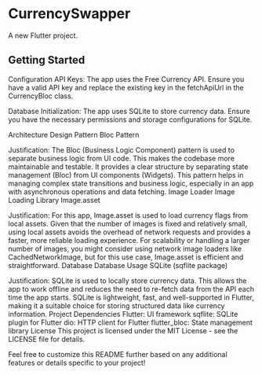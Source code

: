# CurrencySwapper

A new Flutter project.

## Getting Started

Configuration
API Keys: The app uses the Free Currency API. Ensure you have a valid API key and replace the existing key in the fetchApiUrl in the CurrencyBloc class.

Database Initialization: The app uses SQLite to store currency data. Ensure you have the necessary permissions and storage configurations for SQLite.

Architecture
Design Pattern
Bloc Pattern

Justification:
The Bloc (Business Logic Component) pattern is used to separate business logic from UI code. This makes the codebase more maintainable and testable. It provides a clear structure by separating state management (Bloc) from UI components (Widgets). This pattern helps in managing complex state transitions and business logic, especially in an app with asynchronous operations and data fetching.
Image Loader
Image Loading Library
Image.asset

Justification:
For this app, Image.asset is used to load currency flags from local assets. Given that the number of images is fixed and relatively small, using local assets avoids the overhead of network requests and provides a faster, more reliable loading experience. For scalability or handling a larger number of images, you might consider using network image loaders like CachedNetworkImage, but for this use case, Image.asset is efficient and straightforward.
Database
Database Usage
SQLite (sqflite package)

Justification:
SQLite is used to locally store currency data. This allows the app to work offline and reduces the need to re-fetch data from the API each time the app starts. SQLite is lightweight, fast, and well-supported in Flutter, making it a suitable choice for storing structured data like currency information.
Project Dependencies
Flutter: UI framework
sqflite: SQLite plugin for Flutter
dio: HTTP client for Flutter
flutter_bloc: State management library
License
This project is licensed under the MIT License - see the LICENSE file for details.

Feel free to customize this README further based on any additional features or details specific to your project!

